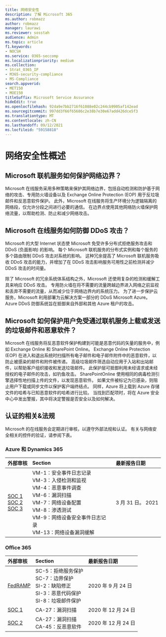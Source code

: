 ```yaml
---
title: 网络安全性
description: 了解 Microsoft 365
ms.author: robmazz
author: robmazz
manager: laurawi
ms.reviewer: sosstah
audience: Admin
ms.topic: article
f1.keywords:
- NOCSH
ms.service: O365-seccomp
ms.localizationpriority: medium
ms.collection:
- Strat_O365_IP
- M365-security-compliance
- MS-Compliance
search.appverid:
- MET150
- MOE150
titleSuffix: Microsoft Service Assurance
hideEdit: true
ms.openlocfilehash: 92da9e7bb2716f61088e02c244cb9905af142ead
ms.sourcegitcommit: 997dd3f66f65686c2e38b7e30e67add426dce5f3
ms.translationtype: MT
ms.contentlocale: zh-CN
ms.lasthandoff: 09/12/2021
ms.locfileid: "59158818"
---
```

# <a name="network-security-overview"></a>网络安全性概述

## <a name="how-do-microsoft-online-services-secure-the-network-boundary"></a>Microsoft 联机服务如何保护网络边界？

Microsoft 在线服务采用多种策略来保护其网络边界，包括自动检测和防护基于网络的攻击、专用防火墙设备以及 Exchange Online Protection (EOP) 用于反垃圾邮件和反恶意软件保护。 此外，Microsoft 在线服务将生产环境分为逻辑隔离的网络段，仅允许分段之间进行必要的通信。 在边界点使用其他网络防火墙保护网络流量，以帮助检测、防止和减少网络攻击。

## <a name="how-do-microsoft-online-services-defend-against-ddos-attacks"></a>Microsoft 在线服务如何防御 DDoS 攻击？

Microsoft 的大型 Internet 状态使 Microsoft 免受许多分布式拒绝服务攻击和 DDoS (负面影响) 的影响。 每个 Microsoft 联机服务的分布式实例和每个服务的多个路由限制 DDoS 攻击对系统的影响。 这种冗余提高了 Microsoft 联机服务吸收 DDoS 攻击的能力，并增加了在 DDoS 攻击影响服务可用性之前检测并减少 DDoS 攻击的时间量。

除了 Microsoft 的冗余系统体系结构之外，Microsoft 还使用复杂的检测和缓解工具来响应 DDoS 攻击。 专用防火墙在将不需要的流量跨越边界进入网络之前监视和丢弃不需要的流量，从而减少位于网络边界内的系统压力。 为了进一步保护云服务，Microsoft 利用部署为云解决方案一部分的 DDoS Microsoft Azure。 Azure DDoS 防御系统旨在抵御来自外部和其他 Azure 租户的攻击。

## <a name="how-does-microsoft-protect-users-against-spam-and-malware-being-uploaded-or-sent-through-online-services"></a>Microsoft 如何保护用户免受通过联机服务上载或发送的垃圾邮件和恶意软件？

Microsoft 在线服务将反恶意软件保护构建到可能是恶意代码的矢量的服务中，例如 Exchange Online 和 SharePoint Online。 Exchange Online Protection (EOP) 在进入和退出系统时扫描所有电子邮件和电子邮件附件中的恶意软件，以防止被感染的邮件和附件被传递。 高级垃圾邮件筛选自动应用于入站和出站邮件，以帮助客户组织接收和发送垃圾邮件。 此保护层可抵御利用未经请求或未经授权的电子邮件的攻击，如钓鱼攻击。 SharePointOnline 使用相同的病毒检测引擎选择性地扫描上传的文件，以发现恶意软件。 如果文件被标记为已感染，则阻止用户下载或同步文件以保护客户端终结点。 同样，Azure 将上载到 Azure 存储 文件的哈希与已知恶意软件的哈希进行比较。 当找到匹配项时，将在 Azure 安全中心中发出警报，其中将决定警报是否安全以及如何解决。

## <a name="related-external-regulations--certifications"></a>认证的相关&法规

Microsoft 的在线服务会定期进行审核，以遵守外部法规和认证。 有关与网络安全相关的控件的验证，请参阅下表。

### <a name="azure-and-dynamics-365"></a>Azure 和 Dynamics 365

| **外部审核** | **Section** | **最新报告日期** |
|:--------------------|:------------|:-----------------------|
| [SOC 1](https://servicetrust.microsoft.com/ViewPage/MSComplianceGuideV3?command=Download&downloadType=Document&downloadId=b8721ebd-af20-42fe-b22f-8332b0a19517&tab=7027ead0-3d6b-11e9-b9e1-290b1eb4cdeb&docTab=7027ead0-3d6b-11e9-b9e1-290b1eb4cdeb_SOC_%2F_SSAE_16_Reports) <br> [SOC 2](https://servicetrust.microsoft.com/ViewPage/MSComplianceGuideV3?command=Download&downloadType=Document&downloadId=234a0f57-83c1-4afc-a586-a0e7a59592f7&tab=7027ead0-3d6b-11e9-b9e1-290b1eb4cdeb&docTab=7027ead0-3d6b-11e9-b9e1-290b1eb4cdeb_SOC_%2F_SSAE_16_Reports) <br> [SOC 3](https://servicetrust.microsoft.com/ViewPage/MSComplianceGuideV3?command=Download&downloadType=Document&downloadId=75c8cbf6-e456-473c-a05e-34fea888ec2a&tab=7027ead0-3d6b-11e9-b9e1-290b1eb4cdeb&docTab=7027ead0-3d6b-11e9-b9e1-290b1eb4cdeb_SOC_%2F_SSAE_16_Reports) | VM-1：安全事件日志记录 <br> VM-3：入侵检测和监视 <br> VM-4：恶意事件调查 <br> VM-6：漏洞扫描 <br> VM-7：网络设备配置 <br> VM-8：渗透测试 <br> VM-9：网络设备安全事件日志记录 <br> VM-13：网络设备漏洞缓解 | 3 月 31 日。 2021 |

### <a name="office-365"></a>Office 365

| **外部审核** | **Section** | **最新报告日期** |
|:--------------------|:------------|:-----------------------|
| [FedRAMP](https://compliance.microsoft.com/compliancemanager) | SC-5：拒绝服务保护 <br> SC-7：边界保护 <br> SI-2：缺陷修正 <br> SI-3：恶意代码保护 <br> SI-8：垃圾邮件保护 | 2020 年 9 月 24 日 |
| [SOC 1](https://servicetrust.microsoft.com/ViewPage/MSComplianceGuideV3?command=Download&downloadType=Document&downloadId=90df3f9c-3aaf-4dbf-99d0-ca9f2991721b&tab=7027ead0-3d6b-11e9-b9e1-290b1eb4cdeb&docTab=7027ead0-3d6b-11e9-b9e1-290b1eb4cdeb_SOC_%2F_SSAE_16_Reports) | CA-27：漏洞扫描 | 2020 年 12 月 24 日 |
| [SOC 2](https://servicetrust.microsoft.com/ViewPage/MSComplianceGuideV3?command=Download&downloadType=Document&downloadId=a73c1738-7892-42b7-acd3-87b6371c53f6&tab=7027ead0-3d6b-11e9-b9e1-290b1eb4cdeb&docTab=7027ead0-3d6b-11e9-b9e1-290b1eb4cdeb_SOC_%2F_SSAE_16_Reports) | CA-27：漏洞扫描 <br> CA-45：反恶意软件 | 2020 年 12 月 24 日 |